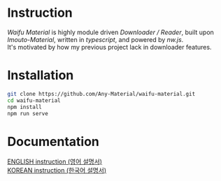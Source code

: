 
# Instruction

*Waifu Material* is highly module driven *Downloader / Reader*, built upon *Imouto-Material*, written in *typescript*, and powered by *nw.js*.<br>
It's motivated by how my previous project lack in downloader features.<br>

# Installation

```bash
git clone https://github.com/Any-Material/waifu-material.git
cd waifu-material
npm install
npm run serve
```

# Documentation

[ENGLISH instruction (영어 설명서)](./documents/readme_english.md)<br>
[KOREAN instruction	(한국어 설명서)](./documents/readme_korean.md)<br>
